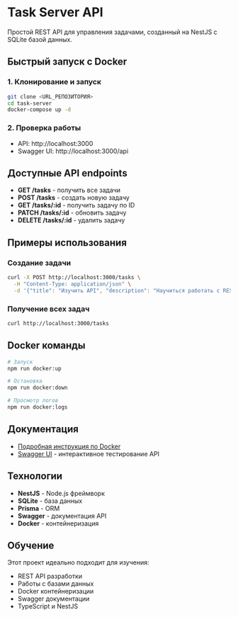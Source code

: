 # Task Server API

Простой REST API для управления задачами, созданный на NestJS с SQLite базой данных.

## Быстрый запуск с Docker

### 1. Клонирование и запуск
```bash
git clone <URL_РЕПОЗИТОРИЯ>
cd task-server
docker-compose up -d
```

### 2. Проверка работы
- API: http://localhost:3000
- Swagger UI: http://localhost:3000/api

## Доступные API endpoints

- **GET /tasks** - получить все задачи
- **POST /tasks** - создать новую задачу
- **GET /tasks/:id** - получить задачу по ID
- **PATCH /tasks/:id** - обновить задачу
- **DELETE /tasks/:id** - удалить задачу

## Примеры использования

### Создание задачи
```bash
curl -X POST http://localhost:3000/tasks \
  -H "Content-Type: application/json" \
  -d '{"title": "Изучить API", "description": "Научиться работать с REST API"}'
```

### Получение всех задач
```bash
curl http://localhost:3000/tasks
```

## Docker команды

```bash
# Запуск
npm run docker:up

# Остановка
npm run docker:down

# Просмотр логов
npm run docker:logs
```

## Документация

- [Подробная инструкция по Docker](docs/docker-setup.md)
- [Swagger UI](http://localhost:3000/api) - интерактивное тестирование API

## Технологии

- **NestJS** - Node.js фреймворк
- **SQLite** - база данных
- **Prisma** - ORM
- **Swagger** - документация API
- **Docker** - контейнеризация

## Обучение

Этот проект идеально подходит для изучения:
- REST API разработки
- Работы с базами данных
- Docker контейнеризации
- Swagger документации
- TypeScript и NestJS